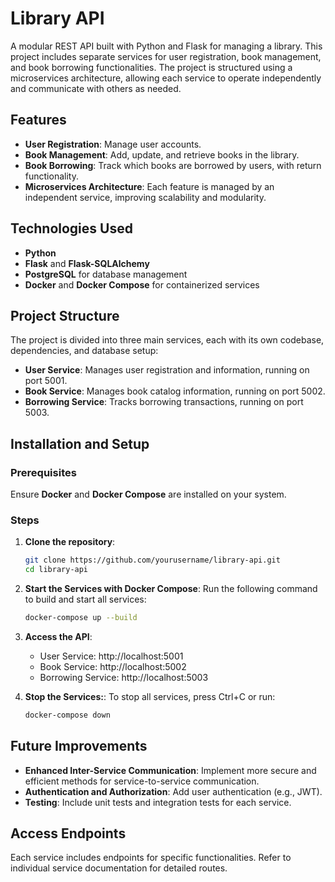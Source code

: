 # Library API

A modular REST API built with Python and Flask for managing a library. This project includes separate services for user registration, book management, and book borrowing functionalities. The project is structured using a microservices architecture, allowing each service to operate independently and communicate with others as needed.

## Features

- **User Registration**: Manage user accounts.
- **Book Management**: Add, update, and retrieve books in the library.
- **Book Borrowing**: Track which books are borrowed by users, with return functionality.
- **Microservices Architecture**: Each feature is managed by an independent service, improving scalability and modularity.

## Technologies Used

- **Python**
- **Flask** and **Flask-SQLAlchemy**
- **PostgreSQL** for database management
- **Docker** and **Docker Compose** for containerized services

## Project Structure

The project is divided into three main services, each with its own codebase, dependencies, and database setup:

- **User Service**: Manages user registration and information, running on port 5001.
- **Book Service**: Manages book catalog information, running on port 5002.
- **Borrowing Service**: Tracks borrowing transactions, running on port 5003.

## Installation and Setup

### Prerequisites

Ensure **Docker** and **Docker Compose** are installed on your system.

### Steps

1. **Clone the repository**:
   ```bash
   git clone https://github.com/yourusername/library-api.git
   cd library-api

2. **Start the Services with Docker Compose**: Run the following command to build and start all services:
   ```bash
   docker-compose up --build

3. **Access the API**:
   - User Service: http://localhost:5001
   - Book Service: http://localhost:5002
   - Borrowing Service: http://localhost:5003

4. **Stop the Services:**: To stop all services, press Ctrl+C or run:
   ```bash
   docker-compose down

## Future Improvements

- **Enhanced Inter-Service Communication**: Implement more secure and efficient methods for service-to-service communication.
- **Authentication and Authorization**: Add user authentication (e.g., JWT).
- **Testing**: Include unit tests and integration tests for each service.

## Access Endpoints

Each service includes endpoints for specific functionalities. Refer to individual service documentation for detailed routes.
